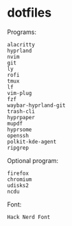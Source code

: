 # dotfiles

Programs:
```
alacritty
hyprland
nvim
git
ly
rofi
tmux
lf
vim-plug
fzf
waybar-hyprland-git
trash-cli
hyprpaper
mupdf
hyprsome
openssh
polkit-kde-agent
ripgrep
````

Optional program:
```
firefox
chromium
udisks2
ncdu
```

Font:
```
Hack Nerd Font
```
